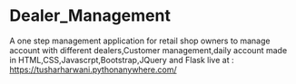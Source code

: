 # Dealer_Management
A one step management application for retail shop owners to manage account with different dealers,Customer management,daily account 
made in HTML,CSS,Javascrpt,Bootstrap,JQuery and Flask
live at : https://tusharharwani.pythonanywhere.com/
